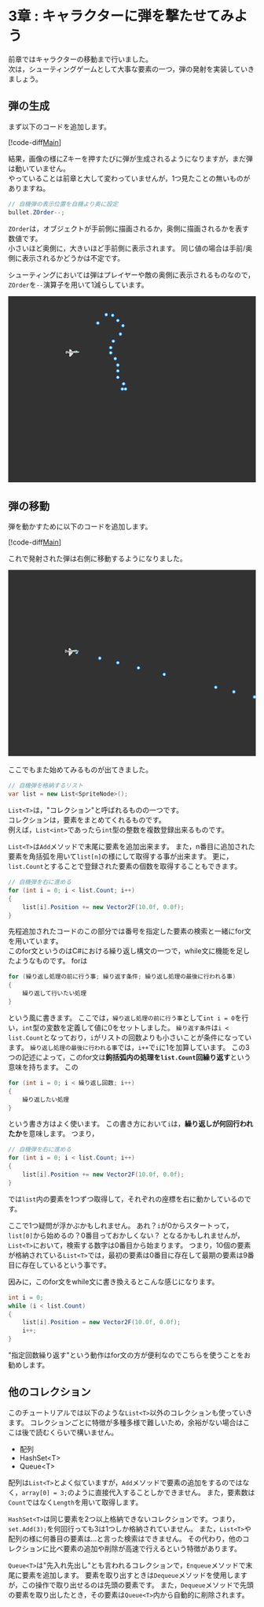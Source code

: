 # 3章 : キャラクターに弾を撃たせてみよう

前章ではキャラクターの移動まで行いました。  
次は，シューティングゲームとして大事な要素の一つ，弾の発射を実装していきましょう。

## 弾の生成

まず以下のコードを追加します。

[!code-diff[Main](Text/Spl1.cs)]

結果，画像の様にZキーを押すたびに弾が生成されるようになりますが，まだ弾は動いていません。  
やっていることは前章と大して変わっていませんが，1つ見たことの無いものがありますね。

```cs
// 自機弾の表示位置を自機より奥に設定
bullet.ZOrder--;
```

`ZOrder`は，オブジェクトが手前側に描画されるか，奥側に描画されるかを表す数値です。  
小さいほど奥側に，大きいほど手前側に表示されます。
同じ値の場合は手前/奥側に表示されるかどうかは不定です。  

シューティングにおいては弾はプレイヤーや敵の奥側に表示されるものなので，`ZOrder`を`--`演算子を用いて1減らしています。

![Pic1](Image/Pic1.png)

## 弾の移動

弾を動かすために以下のコードを追加します。

[!code-diff[Main](Text/Spl2.cs)]

これで発射された弾は右側に移動するようになりました。


![Pic2](Image/Pic2.png)


ここでもまた始めてみるものが出てきました。

```cs
// 自機弾を格納するリスト
var list = new List<SpriteNode>();
```

`List<T>`は，"コレクション"と呼ばれるものの一つです。  
コレクションは，要素をまとめてくれるものです。  
例えば，`List<int>`であったら`int`型の整数を複数登録出来るものです。

`List<T>`は`Add`メソッドで末尾に要素を追加出来ます。
また，n番目に追加された要素を角括弧を用いて`list[n]`の様にして取得する事が出来ます。
更に，`list.Count`とすることで登録された要素の個数を取得することもできます。

```cs
// 自機弾を右に進める
for (int i = 0; i < list.Count; i++)
{
    list[i].Position += new Vector2F(10.0f, 0.0f);
}
```

先程追加されたコードのこの部分では番号を指定した要素の検索と一緒にfor文を用いています。  
このfor文というのはC#における繰り返し構文の一つで，while文に機能を足したようなものです。
forは

```cs
for (繰り返し処理の前に行う事; 繰り返す条件; 繰り返し処理の最後に行われる事)
{
    繰り返して行いたい処理
}
```

という風に書きます。
ここでは，`繰り返し処理の前に行う事`として`int i = 0`を行い，`int`型の変数を定義して値に0をセットしました。
`繰り返す条件`は`i < list.Count`となっており，`i`がリストの回数よりも小さいことが条件になっています。
`繰り返し処理の最後に行われる事`では，`i++`で`i`に1を加算しています。
この3つの記述によって，このfor文は**鉤括弧内の処理を`list.Count`回繰り返す**という意味を持ちます。
この

```cs
for (int i = 0; i < 繰り返し回数; i++)
{
    繰り返したい処理
}
```

という書き方はよく使います。
この書き方において`i`は，**繰り返しが何回行われたか**を意味します。
つまり，

```cs
// 自機弾を右に進める
for (int i = 0; i < list.Count; i++)
{
    list[i].Position += new Vector2F(10.0f, 0.0f);
}
```

では`list`内の要素を1つずつ取得して，それぞれの座標を右に動かしているのです。

ここで1つ疑問が浮かぶかもしれません。
あれ？`i`が0からスタートって，`list[0]`から始めるの？0番目っておかしくない？
となるかもしれませんが，`List<T>`において，検索する数字は0番目から始まります。
つまり，10個の要素が格納されている`List<T>`では，最初の要素は0番目に存在して最期の要素は9番目に存在しているという事です。

因みに，このfor文をwhile文に書き換えるとこんな感じになります。

```cs
int i = 0;
while (i < list.Count)
{
    list[i].Position = new Vector2F(10.0f, 0.0f);
    i++;
}
```

"指定回数繰り返す"という動作はfor文の方が便利なのでこちらを使うことをお勧めします。

## 他のコレクション

このチュートリアルでは以下のような`List<T>`以外のコレクションも使っていきます。
コレクションごとに特徴が多種多様で難しいため，余裕がない場合はここは後で読むくらいで構いません。

- 配列
- HashSet<T\>
- Queue<T\>

配列は`List<T>`とよく似ていますが，`Add`メソッドで要素の追加をするのではなく，`array[0] = 3;`のように直接代入することしかできません。
また，要素数は`Count`ではなく`Length`を用いて取得します。  

`HashSet<T>`は同じ要素を2つ以上格納できないコレクションです。つまり，`set.Add(3);`を何回行っても3は1つしか格納されていません。
また，`List<T>`や配列の様に何番目の要素は…と言った検索はできません。
その代わり，他のコレクションに比べ要素の追加や削除が高速で行えるという特徴があります。  

`Queue<T>`は"先入れ先出し"とも言われるコレクションで，`Enqueue`メソッドで末尾に要素を追加します。
要素を取り出すときは`Dequeue`メソッドを使用しますが，この操作で取り出せるのは先頭の要素です。
また，`Dequeue`メソッドで先頭の要素を取り出したとき，その要素は`Queue<T>`内から自動的に削除されます。